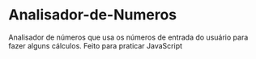 # Analisador-de-Numeros
Analisador de números que usa os números de entrada do usuário para fazer alguns cálculos. Feito para praticar JavaScript
